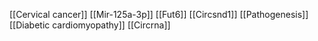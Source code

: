 [[Cervical cancer]]
[[Mir-125a-3p]]
[[Fut6]]
[[Circsnd1]]
[[Pathogenesis]]
[[Diabetic cardiomyopathy]]
[[Circrna]]
